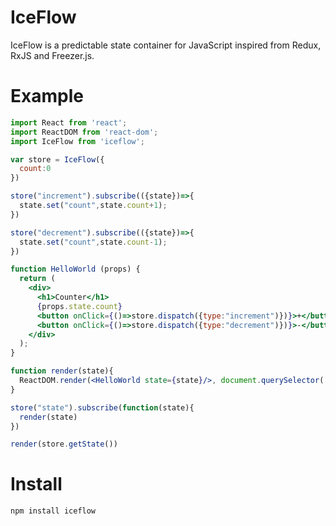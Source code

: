 # IceFlow

IceFlow is a predictable state container for JavaScript inspired from Redux, RxJS and Freezer.js.

# Example

```jsx
import React from 'react';
import ReactDOM from 'react-dom';
import IceFlow from 'iceflow';

var store = IceFlow({
  count:0
})

store("increment").subscribe(({state})=>{
  state.set("count",state.count+1);
})

store("decrement").subscribe(({state})=>{
  state.set("count",state.count-1);
})

function HelloWorld (props) {
  return (
    <div>
      <h1>Counter</h1>
      {props.state.count}
      <button onClick={()=>store.dispatch({type:"increment")})}>+</button>
      <button onClick={()=>store.dispatch({type:"decrement")})}>-</button>
    </div>
  );
}

function render(state){
  ReactDOM.render(<HelloWorld state={state}/>, document.querySelector('#app'));
}

store("state").subscribe(function(state){
  render(state)
})

render(store.getState())
```

# Install

`npm install iceflow`
